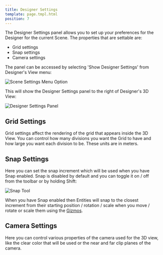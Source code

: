 ```yaml
---
title: Designer Settings
template: page.tmpl.html
position: 7
---
```


The Designer Settings panel allows you to set up your preferences for the Designer for the current Scene. The properties that are settable are:

* Grid settings
* Snap settings
* Camera settings

The panel can be accessed by selecting 'Show Designer Settings' from Designer's View menu:

<img alt="Scene Settings Menu Option" src="/images/platform/designer_settings/designer_settings_menu.png" />

This will show the Designer Settings panel to the right of Designer's 3D View:

<img alt="Designer Settings Panel" src="/images/platform/designer_settings/designer_settings.png" />

## Grid Settings

Grid settings affect the rendering of the grid that appears inside the 3D View. You can control how many divisions you want the Grid to have and how large you want each division to be. These units are in meters.

## Snap Settings

Here you can set the snap increment which will be used when you have Snap enabled. Snap is disabled by default and you can toggle it on / off from the toolbar or by holding Shift:

<img alt="Snap Tool" src="/images/platform/designer_settings/snap_tool.png" />

When you have Snap enabled then Entities will snap to the closest increment from their starting position / rotation / scale when you move / rotate or scale them using the [Gizmos][gizmo].

## Camera Settings

Here you can control various properties of the camera used for the 3D view, like the clear color that will be used or the near and far clip planes of the camera.


[gizmo]: /user-manual/glossary#gizmo